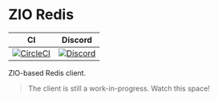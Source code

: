 # ZIO Redis

| CI                                       | Discord                                   |
|------------------------------------------|-------------------------------------------|
| [![CircleCI][Badge-Circle]][Link-Circle] | [![Discord][Badge-Discord]][Link-Discord] |

ZIO-based Redis client.

> The client is still a work-in-progress. Watch this space!

[Badge-Circle]: https://circleci.com/gh/zio/zio-redis/tree/master.svg?style=svg
[Badge-Discord]: https://img.shields.io/discord/629491597070827530?logo=discord
[Link-Circle]: https://circleci.com/gh/zio/zio-redis/tree/master
[Link-Discord]: https://discord.gg/2ccFBr4
